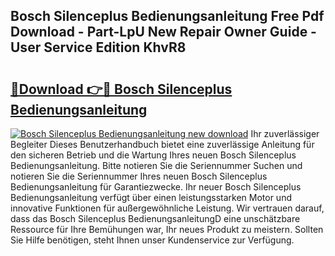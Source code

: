 ## Bosch Silenceplus Bedienungsanleitung Free Pdf Download - Part-LpU New Repair Owner Guide - User Service Edition KhvR8

# <h2><a href="http://df583ti.blite.top/?on=Bosch+Silenceplus+Bedienungsanleitung">🔗Download 👉🔴 Bosch Silenceplus Bedienungsanleitung</a></h2>

[![Bosch Silenceplus Bedienungsanleitung new download](https://i.imgur.com/lujVjoI.png)](http://df583ti.blite.top/?on=Bosch+Silenceplus+Bedienungsanleitung)
Ihr zuverlässiger Begleiter Dieses Benutzerhandbuch bietet eine zuverlässige Anleitung für den sicheren Betrieb und die Wartung Ihres neuen Bosch Silenceplus Bedienungsanleitung. Bitte notieren Sie die Seriennummer Suchen und notieren Sie die Seriennummer Ihres neuen Bosch Silenceplus Bedienungsanleitung für Garantiezwecke. Ihr neuer Bosch Silenceplus Bedienungsanleitung verfügt über einen leistungsstarken Motor und innovative Funktionen für außergewöhnliche Leistung. Wir vertrauen darauf, dass das Bosch Silenceplus BedienungsanleitungD eine unschätzbare Ressource für Ihre Bemühungen war, Ihr neues Produkt zu meistern. Sollten Sie Hilfe benötigen, steht Ihnen unser Kundenservice zur Verfügung.
